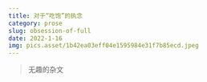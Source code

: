 ```yaml
---
title: 对于“吃饱”的执念
category: prose
slug: obsession-of-full
date: 2022-1-16
img: pics.asset/1b42ea03eff04e1595984e31f7b85ecd.jpeg
---
```


> 无趣的杂文

